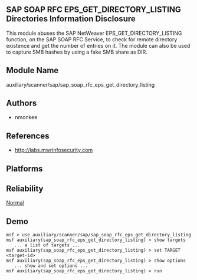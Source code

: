 ## SAP SOAP RFC EPS_GET_DIRECTORY_LISTING Directories Information Disclosure

This module abuses the SAP NetWeaver 
EPS_GET_DIRECTORY_LISTING function, on the SAP SOAP RFC 
Service, to check for remote directory existence and get the 
number of entries on it. The module can also be used to 
capture SMB hashes by using a fake SMB share as DIR.


## Module Name
auxiliary/scanner/sap/sap_soap_rfc_eps_get_directory_listing

## Authors
* nmonkee


## References
* http://labs.mwrinfosecurity.com




## Platforms


## Reliability
[Normal](https://github.com/rapid7/metasploit-framework/wiki/Exploit-Ranking)

## Demo

```
msf > use auxiliary/scanner/sap/sap_soap_rfc_eps_get_directory_listing
msf auxiliary(sap_soap_rfc_eps_get_directory_listing) > show targets
   ... a list of targets ...
msf auxiliary(sap_soap_rfc_eps_get_directory_listing) > set TARGET <target-id>
msf auxiliary(sap_soap_rfc_eps_get_directory_listing) > show options
   ... show and set options ...
msf auxiliary(sap_soap_rfc_eps_get_directory_listing) > run
```
    
    